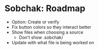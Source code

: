 ﻿# Sobchak: Roadmap

* Option: Create or verify
* Fix button colors so they interact better
* Show files when choosing a source
    * Don't show .sobchak/
* Update with what file is being worked on